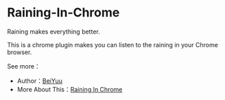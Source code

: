 Raining-In-Chrome
=================

Raining makes everything better.

This is a chrome plugin makes you can listen to the raining in your Chrome browser.

See more：
* Author：[BeiYuu](http://beiyuu.com)
* More About This：[Raining In Chrome](http://beiyuu.com/raining-in-chrome 'Raining In Chrome')
